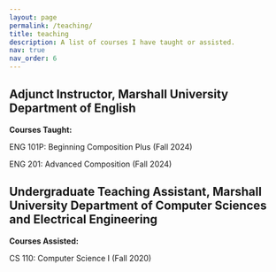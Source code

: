 ```yaml
---
layout: page
permalink: /teaching/
title: teaching
description: A list of courses I have taught or assisted.
nav: true
nav_order: 6
---
```


## Adjunct Instructor, Marshall University Department of English

**Courses Taught:**

ENG 101P: Beginning Composition Plus (Fall 2024)

ENG 201: Advanced Composition (Fall 2024)

## Undergraduate Teaching Assistant, Marshall University Department of Computer Sciences and Electrical Engineering

**Courses Assisted:**

CS 110: Computer Science I (Fall 2020)
